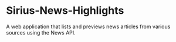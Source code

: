 # Sirius-News-Highlights
A web application that lists and previews news articles from various sources using the News API.
